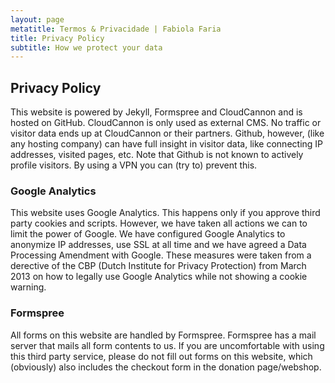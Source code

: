 ```yaml
---
layout: page
metatitle: Termos & Privacidade | Fabiola Faria
title: Privacy Policy
subtitle: How we protect your data
---
```


## Privacy Policy

This website is powered by Jekyll, Formspree and CloudCannon and is hosted on GitHub. CloudCannon is only used as external CMS. No traffic or visitor data ends up at CloudCannon or their partners. Github, however, (like any hosting company) can have full insight in visitor data, like connecting IP addresses, visited pages, etc. Note that Github is not known to actively profile visitors. By using a VPN you can (try to) prevent this.

### Google Analytics

This website uses Google Analytics. This happens only if you approve third party cookies and scripts. However, we have taken all actions we can to limit the power of Google. We have configured Google Analytics to anonymize IP addresses, use SSL at all time and we have agreed a Data Processing Amendment with Google. These measures were taken from a derective of the CBP (Dutch Institute for Privacy Protection) from March 2013 on how to legally use Google Analytics while not showing a cookie warning.

### Formspree

All forms on this website are handled by Formspree. Formspree has a mail server that mails all form contents to us. If you are uncomfortable with using this third party service, please do not fill out forms on this website, which (obviously) also includes the checkout form in the donation page/webshop.